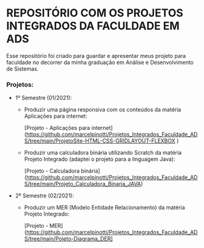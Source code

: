 # REPOSITÓRIO COM OS PROJETOS INTEGRADOS DA FACULDADE EM ADS

Esse repositório foi criado para guardar e apresentar meus projeto para faculdade no decorrer da minha graduação em Análise e Desenvolvimento de Sistemas.

### Projetos:

- 1º Semestre (01/2021):

  - Produzir uma página responsiva com os conteúdos da matéria Aplicações para internet:

    [Projeto - Aplicações para internet] (https://github.com/marcelpinotti/Projetos_Integrados_Faculdade_ADS/tree/main/ProjetoSite-HTML-CSS-GRIDLAYOUT-FLEXBOX )

    

  - Produzir uma calculadora binária utilizando Scratch da matéria Projeto Integrado (adaptei o projeto para a linguagem Java):

    [Projeto - Calculadora binária] (https://github.com/marcelpinotti/Projetos_Integrados_Faculdade_ADS/tree/main/Projeto_Calculadora_Binaria_JAVA)

    

- 2º Semestre (02/2021):

  - Produzir um MER (Modelo Entidade Relacionamento) da matéria Projeto Integrado:

    [Projeto - MER] (https://github.com/marcelpinotti/Projetos_Integrados_Faculdade_ADS/tree/main/Pojeto-Diagrama_DER]


